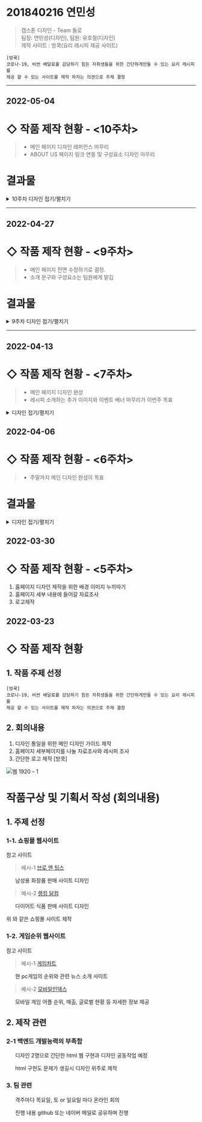 
# 201840216 연민성
> 캡스톤 디자인 - Team 둘로  
> 팀장: 연민성(디자인), 팀원: 유호철(디자인)  
> 제작 사이트 : 방쿡(요리 레시피 제공 사이트)  

```
[방쿡]
코로나-19, 비싼 배달료를 감당하기 힘든 자취생들을 위한 간단하게만들 수 있는 요리 레시피를
제공 할 수 있는 사이트를 제작 하자는 의견으로 주제 결정

```
---
## 2022-05-04
# ◇ 작품 제작 현황 - <10주차>
>+ 메인 페이지 디자인 레퍼런스 마무리
>+ ABOUT US 페이지 링크 연동 및 구성요소 디자인 마무리

# 결과물
<details>
<summary>10주차 디자인 접기/펼치기</summary>
<div markdown="1">

0. 메인 - 이벤트 디자인   
 ![이벤트1](https://user-images.githubusercontent.com/79886686/167146776-ae0be708-57f0-4a24-8730-511dd853fb58.png)
 
1. 메인 - 하단부분 디자인   
![메인 - 하단부](https://user-images.githubusercontent.com/79886686/167146741-fb1ec26b-2ac9-4206-afa1-e7a634d75531.png) 

2. ABOUT US - 사이트 소개 1번   
 ![소개1](https://user-images.githubusercontent.com/79886686/167146759-3d75ec0d-f2d3-4a12-a0e3-569ad7ff6084.png)
 
3. ABOUT US - 사이트 소개 2번   
 ![소개2](https://user-images.githubusercontent.com/79886686/167146764-d6c372ea-c30e-4d30-a267-645827d151b9.png)

4. ABOUT US - 사이트 소개 3번   
 ![소개3](https://user-images.githubusercontent.com/79886686/167146770-e1cca8a7-196a-414a-a6cb-25d5d5a8b86a.png)

5. ABOUT US - 사이트 이력   
 ![신스](https://user-images.githubusercontent.com/79886686/167146774-949030c7-07a0-4a5e-938e-7777e276f113.png)

6. ABOUT US - 참여 인원
 ![인원](https://user-images.githubusercontent.com/79886686/167146779-d3cb757a-ffad-478b-b059-14f40afc8b25.png)
 
7. 공용 - 푸터 디자인   
 ![푸터](https://user-images.githubusercontent.com/79886686/167146784-93a6057a-aeca-42af-ad18-208aa27af854.png)

 
  </div>
</details>

---
 

## 2022-04-27
# ◇ 작품 제작 현황 - <9주차>
>+ 메인 페이지 전면 수정하기로 결정.
>+ 소개 문구와 구성요소는 팀원에게 맡김

# 결과물
<details>
<summary>9주차 디자인 접기/펼치기</summary>
<div markdown="1">

1. GNB 배너 
![9주차 1](https://user-images.githubusercontent.com/79886686/165961679-454ce6c6-ea05-473e-a19e-e3cd410d4a07.png)


2. 인트로 디자인 
 ![9주차 2](https://user-images.githubusercontent.com/79886686/165961683-1e5e8f2d-dc91-43da-acc9-e21c84f56a01.png)
 
3. 사이트 특징 디자인
 ![9주차 3](https://user-images.githubusercontent.com/79886686/165961685-08bbd2e5-3b5b-4266-8935-b2bf11248085.png)

4. (미정) 디자인
 ![9주차 4](https://user-images.githubusercontent.com/79886686/165961688-e9c5c7a2-3c95-40c6-9ea7-8487ceea223b.png)

5. (미정) 디자인2
 ![9주차 5](https://user-images.githubusercontent.com/79886686/165961690-c2658189-3b05-4fbe-91d8-1ff3cd668ffe.png)

6. 레시피 소개 디자인
 ![9주차 6](https://user-images.githubusercontent.com/79886686/165961693-75cb67e5-d054-492c-92a5-9663fab6526f.png)




 </div>
</details>


---
## 2022-04-13
# ◇ 작품 제작 현황 - <7주차>

>+ 메인 페이지 디자인 완성
>+ 레시피 소개하는 추가 이미지와 이벤트 배너 마무리가 이번주 목표

<details>
<summary>디자인 접기/펼치기</summary>
<div markdown="1">

1. 클릭 반응형 백그라운드 배너-1   
 1-1![PAGE3](https://user-images.githubusercontent.com/79886686/163563643-0ece05c6-9683-465a-aef2-5d013805a919.png)   
 클릭하기 전 상태   
 1-2![PAGE3_TOGGLE](https://user-images.githubusercontent.com/79886686/163563651-c8471fbd-0d85-4d18-9f74-6ab4d6fe26d9.png)   
 클릭하면 바뀌는 상태      
 
2. 이벤트 배너 페이지      
 2-1![PAGE4](https://user-images.githubusercontent.com/79886686/163563656-7c02ad7c-60e2-4202-8087-09a0ee77ccbd.png)   

3. 음식 소개 페이지   
 3-1   
 ![PAGE5](https://user-images.githubusercontent.com/79886686/163563659-bd3e6570-7619-4fb7-af23-031ec4cbe87f.png)   
    
4. 미완성 디저트 음식 페이지   
 4-1   
 ![PAGE6_little](https://user-images.githubusercontent.com/79886686/163563662-0d3cbf1b-17ba-433c-b0ff-a582c73b5872.png)   

 
 </div>
</details>

## 2022-04-06
# ◇ 작품 제작 현황 - <6주차>
>+ 주말까지 메인 디자인 완성이 목표


# 결과물
<details>
<summary>디자인 접기/펼치기</summary>
<div markdown="1">
1. 백그라운드 배너-1   
![페이지 1 완성](https://user-images.githubusercontent.com/79886686/162443357-f8366179-2a2a-403d-97fe-7aa55d4a3a44.png)

2. 백그라운드 배너-2   
![페이지 2 완성](https://user-images.githubusercontent.com/79886686/162443349-dde5fe4b-f4a8-4269-bf80-9836f4a83250.png)

3. 배너 반응형 적용-1   
![마우스 호버 예시](https://user-images.githubusercontent.com/79886686/162443351-f90be25c-03f7-4da3-81aa-23083809176b.png)   
왼쪽이 마우스 호버시 화면 / 오른쪽은 기본 상태

  </div>
</details>


## 2022-03-30
# ◇ 작품 제작 현황 - <5주차>
1. 홈페이지 디자인 제작을 위한 배경 이미지 누끼따기
2. 홈페이지 세부 내용에 들어갈 자료조사
3. 로고제작




## 2022-03-23
# ◇ 작품 제작 현황

<h2> 1. 작품 주제 선정 </h2>

```
[방쿡]
코로나-19, 비싼 배달료를 감당하기 힘든 자취생들을 위한 간단하게만들 수 있는 요리 레시피를
제공 할 수 있는 사이트를 제작 하자는 의견으로 주제 결정

```

<h2> 2. 회의내용 </h2>

1. 디자인 통일을 위한 메인 디자인 가이드 제작
2. 홈페이지 세부페이지를 나눌 자료조사와 레시피 조사
3. 간단한 로고 제작 [방쿡]



![웹 1920 – 1](https://user-images.githubusercontent.com/79886686/160339840-afb8f6ee-4582-4c1d-9eac-b9916b6fbfcb.png)




<h1>작품구상 및 기획서 작성 (회의내용) </h1>

<h2>1. 주제 선정</h2>

<h3> 1-1. 쇼핑몰 웹사이트 </h3>

참고 사이트

 > 예시-1  [브로 앤 팁스](https://brand.naver.com/brontips?n_media=27758&n_query=%EB%B8%8C%EB%A1%9C%EC%95%A4%ED%8C%81%EC%8A%A4&n_rank=1&n_ad_group=grp-a001-04-000000018082083&n_ad=nad-a001-04-000000140093108&n_keyword_id=nkw-a001-04-000003261998770&n_keyword=%EB%B8%8C%EB%A1%9C%EC%95%A4%ED%8C%81%EC%8A%A4&n_campaign_type=4&n_contract=tct-a001-04-000000000507774&n_ad_group_type=5&NaPm=ct%3Dl10rkx3k%7Cci%3D0zu0001ouxvw6SIRavlm%7Ctr%3Dbrnd%7Chk%3Dbfc9b4204a9436cc2518209a888ccacc5078e141) 

  <ul>남성용 화장품 판매 사이트 디자인 </ul>

> 예시-2 [랭킹 닭컴](https://www.rankingdak.com/?utm_source=NAVER&utm_medium=SA&utm_campaign=NA_BRAND_PC&utm_term=&n_media=27758&n_query=%EB%9E%AD%ED%82%B9%EB%8B%AD%EC%BB%B4&n_rank=1&n_ad_group=grp-a001-04-000000018308642&n_ad=nad-a001-04-000000175375003&n_keyword_id=nkw-a001-04-000003293524680&n_keyword=%EB%9E%AD%ED%82%B9%EB%8B%AD%EC%BB%B4&n_campaign_type=4&n_contract=tct-a001-04-000000000497490&n_ad_group_type=5&NaPm=ct%3Dl10rnqy8%7Cci%3D0ze0003suxvwPEn5m1mh%7Ctr%3Dbrnd%7Chk%3D61069aa89374c614abcef584bdc5437380923dd1)
 
 <ul> 다이어트 식품 판매 사이트 디자인  </ul>

위 와 같은 쇼핑몰 사이트 제작

<h3> 1-2. 게임순위 웹사이트 </h3>

참고 사이트

> 예시-1 [게임차트](http://www.gamechart100.com/)

 <ul> 현 pc게임의 순위와 관련 뉴스 소개 사이트  </ul>

> 예시-2 [모바일인덱스](https://www.mobileindex.com/mi-chart/realtime-rank)

  <ul> 모바일 게임 어플 순위, 매출, 글로벌 현황 등 자세한 정보 제공 </ul>

<h2> 2. 제작 관련</h2>

<h3> 2-1 백엔드 개발능력의 부족함 </h3>

<ul>디자인 2명으로 간단한 html 웹 구현과 디자인 공동작업 예정</ul>

<ul> html 구현도 문제가 생길시 디자인 위주로 제작 </ul>

<h3> 3. 팀 관련 </h3>

<ul> 격주마다 목요일, 토 or 일요일 마다 온라인 회의 </ul>
<ul> 진행 내용 github 또는 네이버 메일로 공유하며 진행 </ul>

